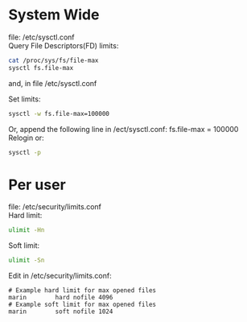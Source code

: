# System Wide  
file: /etc/sysctl.conf  
Query File Descriptors(FD) limits:
```bash
cat /proc/sys/fs/file-max
sysctl fs.file-max
```
and, in file /etc/sysctl.conf

Set limits:
```bash
sysctl -w fs.file-max=100000
```
Or, append the following line in /ect/sysctl.conf:
fs.file-max = 100000
Relogin or:
```bash
sysctl -p
```

# Per user  
file: /etc/security/limits.conf  
Hard limit:
```bash
ulimit -Hn
```
Soft limit:
```bash
ulimit -Sn
```
Edit in /etc/security/limits.conf:
```vim
# Example hard limit for max opened files
marin        hard nofile 4096
# Example soft limit for max opened files
marin        soft nofile 1024
```

